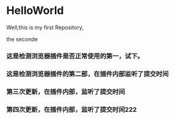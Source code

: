 # HelloWorld
Well,this is my first Repository,

the seconde

### 这是检测浏览器插件是否正常使用的第一，试下。
### 这是检测浏览器插件的第二部，在插件内部监听了提交时间
### 第三次更新，在插件内部，监听了提交时间
### 第四次更新，在插件内部，监听了提交时间222